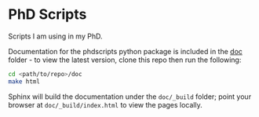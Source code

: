 # PhD Scripts

Scripts I am using in my PhD.

Documentation for the phdscripts python package is included
in the [doc](doc) folder - to view the latest version, clone this repo then run
the following:

```bash
cd <path/to/repo>/doc
make html
```

Sphinx will build the documentation under the `doc/_build` folder; point your
browser at `doc/_build/index.html` to view the pages locally.
